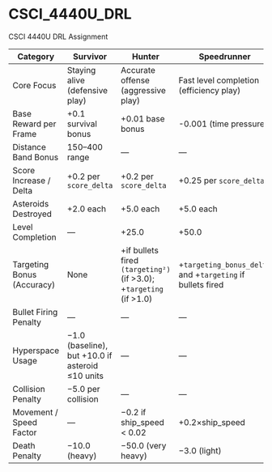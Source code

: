 # CSCI_4440U_DRL
CSCI 4440U DRL Assignment


| Category                   | **Survivor**                                             | **Hunter**                                                        | **Speedrunner**                                   |
|----------------------------|----------------------------------------------------------|-------------------------------------------------------------------|---------------------------------------------------|
| Core Focus                 | Staying alive (defensive play)                           | Accurate offense (aggressive play)                                | Fast level completion (efficiency play)           |
| Base Reward per Frame      | +0.1 survival bonus                                      | +0.01 base bonus                                                  | -0.001 (time pressure)                            |
| Distance Band Bonus        | 150–400 range                                            | —                                                                 | —                                                 |
| Score Increase / Delta     | +0.2 per `score_delta`                                   | +0.2 per `score_delta`                                            | +0.25 per `score_delta`                           |
| Asteroids Destroyed        | +2.0 each                                                | +5.0 each                                                         | +5.0 each                                         |
| Level Completion           | —                                                        | +25.0                                                             | +50.0                                             |
| Targeting Bonus (Accuracy) | None                                                     | +if bullets fired `(targeting²)` (if >3.0); +`targeting` (if >1.0)| +`targeting_bonus_delta` and +`targeting` if bullets fired |
| Bullet Firing Penalty      | —                                                        | —                                                                 | —                                                 |
| Hyperspace Usage           | −1.0 (baseline), but +10.0 if asteroid ≤10 units         | —                                                                 | —                                                 |
| Collision Penalty          | −5.0 per collision                                       | —                                                                 | —                                                 |
| Movement / Speed Factor    | —                                                        | −0.2 if ship_speed < 0.02                                         | +0.2×ship_speed                                   |
| Death Penalty              | −10.0 (heavy)                                            | −50.0 (very heavy)                                                | −3.0 (light)                                      |

